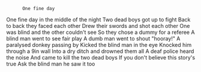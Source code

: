 
          One fine day

One fine day in the middle of the night
Two dead boys got up to fight
Back to back they faced each other
Drew their swords and shot each other
One was blind and the other couldn't see
So they chose a dummy for a referee
A blind man went to see fair play
A dumb man went to shout "hooray!"
A paralysed donkey passing by
Kicked the blind man in the eye
Knocked him through a 9in wall
Into a dry ditch and drowned them all
A deaf police heard the noise
And came to kill the two dead boys
If you don't believe this story's true
Ask the blind man he saw it too
